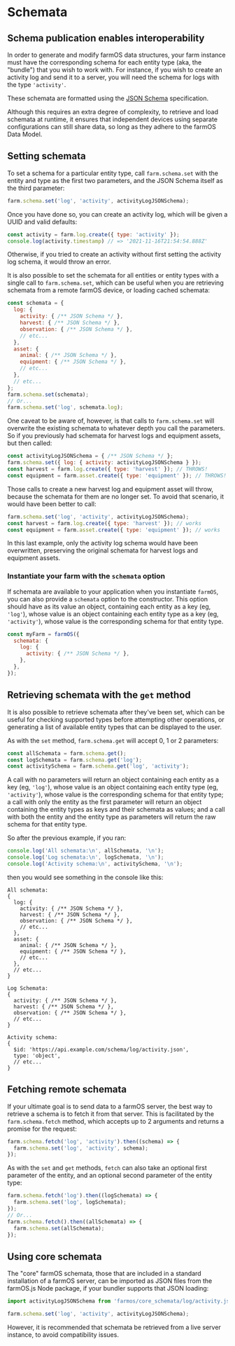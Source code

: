 # Schemata

## Schema publication enables interoperability
In order to generate and modify farmOS data structures, your farm instance must have the corresponding schema for each entity type (aka, the "bundle") that you wish to work with. For instance, if you wish to create an activity log and send it to a server, you will need the schema for logs with the type `'activity'`.

These schemata are formatted using the [JSON Schema](https://json-schema.org) specification.

Although this requires an extra degree of complexity, to retrieve and load schemata at runtime, it ensures that independent devices using separate configurations can still share data, so long as they adhere to the farmOS Data Model.

## Setting schemata
To set a schema for a particular entity type, call `farm.schema.set` with the entity and type as the first two parameters, and the JSON Schema itself as the third parameter:

```js
farm.schema.set('log', 'activity', activityLogJSONSchema);
```

Once you have done so, you can create an activity log, which will be given a UUID and valid defaults:

```js
const activity = farm.log.create({ type: 'activity' });
console.log(activity.timestamp) // => '2021-11-16T21:54:54.888Z'
```

Otherwise, if you tried to create an activity without first setting the activity log schema, it would throw an error.

It is also possible to set the schemata for all entities or entity types with a single call to `farm.schema.set`, which can be useful when you are retrieving schemata from a remote farmOS device, or loading cached schemata:

```js
const schemata = {
  log: {
    activity: { /** JSON Schema */ },
    harvest: { /** JSON Schema */ },
    observation: { /** JSON Schema */ },
    // etc...
  },
  asset: {
    animal: { /** JSON Schema */ },
    equipment: { /** JSON Schema */ },
    // etc...
  },
  // etc...
};
farm.schema.set(schemata);
// Or...
farm.schema.set('log', schemata.log);
```

One caveat to be aware of, however, is that calls to `farm.schema.set` will overwrite the existing schemata to whatever depth you call the parameters. So if you previously had schemata for harvest logs and equipment assets, but then called:

```js
const activityLogJSONSchema = { /** JSON Schema */ };
farm.schema.set({ log: { activity: activityLogJSONSchema } });
const harvest = farm.log.create({ type: 'harvest' }); // THROWS!
const equipment = farm.asset.create({ type: 'equipment' }); // THROWS!
```

Those calls to create a new harvest log and equipment asset will throw, because the schemata for them are no longer set. To avoid that scenario, it would have been better to call:

```js
farm.schema.set('log', 'activity', activityLogJSONSchema);
const harvest = farm.log.create({ type: 'harvest' }); // works
const equipment = farm.asset.create({ type: 'equipment' }); // works
```

In this last example, only the activity log schema would have been overwritten, preserving the original schemata for harvest logs and equipment assets.

### Instantiate your farm with the `schemata` option
If schemata are available to your application when you instantiate `farmOS`, you can also provide a `schemata` option to the constructor. This option should have as its value an object, containing each entity as a key (eg, `'log'`), whose value is an object containing each entity type as a key (eg, `'activity'`), whose value is the corresponding schema for that entity type.

```js
const myFarm = farmOS({
  schemata: {
    log: {
      activity: { /** JSON Schema */ },
    },
  },
});
```

## Retrieving schemata with the `get` method
It is also possible to retrieve schemata after they've been set, which can be useful for checking supported types before attempting other operations, or generating a list of available entity types that can be displayed to the user.

As with the `set` method, `farm.schema.get` will accept 0, 1 or 2 parameters:

```js
const allSchemata = farm.schema.get();
const logSchemata = farm.schema.get('log');
const activitySchema = farm.schema.get('log', 'activity');
```

A call with no parameters will return an object containing each entity as a key (eg, `'log'`), whose value is an object containing each entity type (eg, `'activity'`), whose value is the corresponding schema for that entity type; a call with only the entity as the first parameter will return an object containing the entity types as keys and their schemata as values; and a call with both the entity and the entity type as parameters will return the raw schema for that entity type.

So after the previous example, if you ran:

```js
console.log('All schemata:\n', allSchemata, '\n');
console.log('Log schemata:\n', logSchemata, '\n');
console.log('Activity schema:\n', activitySchema, '\n');
```

then you would see something in the console like this:

```
All schemata:
{
  log: {
    activity: { /** JSON Schema */ },
    harvest: { /** JSON Schema */ },
    observation: { /** JSON Schema */ },
    // etc...
  },
  asset: {
    animal: { /** JSON Schema */ },
    equipment: { /** JSON Schema */ },
    // etc...
  },
  // etc...
}

Log Schemata:
{
  activity: { /** JSON Schema */ },
  harvest: { /** JSON Schema */ },
  observation: { /** JSON Schema */ },
  // etc...
}

Activity schema:
{
  $id: 'https://api.example.com/schema/log/activity.json',
  type: 'object',
  // etc...
}
```

## Fetching remote schemata
If your ultimate goal is to send data to a farmOS server, the best way to retrieve a schema is to fetch it from that server. This is facilitated by the `farm.schema.fetch` method, which accepts up to 2 arguments and returns a promise for the request:

```js
farm.schema.fetch('log', 'activity').then((schema) => {
  farm.schema.set('log', 'activity', schema);
});
```

As with the `set` and `get` methods, `fetch` can also take an optional first parameter of the entity, and an optional second parameter of the entity type:


```js
farm.schema.fetch('log').then((logSchemata) => {
  farm.schema.set('log', logSchemata);
});
// Or...
farm.schema.fetch().then((allSchemata) => {
  farm.schema.set(allSchemata);
});
```

## Using core schemata
The "core" farmOS schemata, those that are included in a standard installation of a farmOS server, can be imported as JSON files from the farmOS.js Node package, if your bundler supports that JSON loading:

```js
import activityLogJSONSchema from 'farmos/core_schemata/log/activity.json';

farm.schema.set('log', 'activity', activityLogJSONSchema);
```

However, it is recommended that schemata be retrieved from a live server instance, to avoid compatibility issues.

